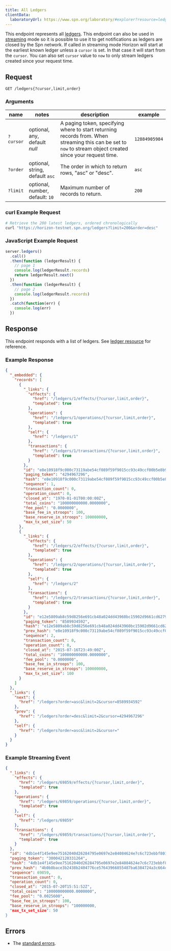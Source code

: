 ```yaml
---
title: All Ledgers
clientData:
  laboratoryUrl: https://www.spn.org/laboratory/#explorer?resource=ledgers&endpoint=all
---
```


This endpoint represents all [ledgers](../resources/ledger.md).
This endpoint can also be used in [streaming](../streaming.md) mode so it is possible to use it to get notifications as ledgers are closed by the Spn network.
If called in streaming mode Horizon will start at the earliest known ledger unless a `cursor` is set. In that case it will start from the `cursor`. You can also set `cursor` value to `now` to only stream ledgers created since your request time.

## Request

```
GET /ledgers{?cursor,limit,order}
```

### Arguments

| name | notes | description | example |
| ---- | ----- | ----------- | ------- |
| `?cursor` | optional, any, default _null_ | A paging token, specifying where to start returning records from. When streaming this can be set to `now` to stream object created since your request time. | `12884905984` |
| `?order`  | optional, string, default `asc` | The order in which to return rows, "asc" or "desc". | `asc` |
| `?limit`  | optional, number, default: `10` | Maximum number of records to return. | `200` |

### curl Example Request

```sh
# Retrieve the 200 latest ledgers, ordered chronologically
curl "https://horizon-testnet.spn.org/ledgers?limit=200&order=desc"
```

### JavaScript Example Request

```js
server.ledgers()
  .call()
  .then(function (ledgerResult) {
    // page 1
    console.log(ledgerResult.records)
    return ledgerResult.next()
  })
  .then(function (ledgerResult) {
    // page 2
    console.log(ledgerResult.records)
  })
  .catch(function(err) {
    console.log(err)
  })
```
## Response

This endpoint responds with a list of ledgers.  See [ledger resource](../resources/ledger.md) for reference.

### Example Response

```json
{
  "_embedded": {
    "records": [
      {
        "_links": {
          "effects": {
            "href": "/ledgers/1/effects/{?cursor,limit,order}",
            "templated": true
          },
          "operations": {
            "href": "/ledgers/1/operations/{?cursor,limit,order}",
            "templated": true
          },
          "self": {
            "href": "/ledgers/1"
          },
          "transactions": {
            "href": "/ledgers/1/transactions/{?cursor,limit,order}",
            "templated": true
          }
        },
        "id": "e8e10918f9c000c73119abe54cf089f59f9015cc93c49ccf00b5e8b9afb6e6b1",
        "paging_token": "4294967296",
        "hash": "e8e10918f9c000c73119abe54cf089f59f9015cc93c49ccf00b5e8b9afb6e6b1",
        "sequence": 1,
        "transaction_count": 0,
        "operation_count": 0,
        "closed_at": "1970-01-01T00:00:00Z",
        "total_coins": "100000000000.0000000",
        "fee_pool": "0.0000000",
        "base_fee_in_stroops": 100,
        "base_reserve_in_stroops": 100000000,
        "max_tx_set_size": 50
      },
      {
        "_links": {
          "effects": {
            "href": "/ledgers/2/effects/{?cursor,limit,order}",
            "templated": true
          },
          "operations": {
            "href": "/ledgers/2/operations/{?cursor,limit,order}",
            "templated": true
          },
          "self": {
            "href": "/ledgers/2"
          },
          "transactions": {
            "href": "/ledgers/2/transactions/{?cursor,limit,order}",
            "templated": true
          }
        },
        "id": "e12e5809ab8c59d8256e691cb48a024dd43960bc15902d9661cd627962b2bc71",
        "paging_token": "8589934592",
        "hash": "e12e5809ab8c59d8256e691cb48a024dd43960bc15902d9661cd627962b2bc71",
        "prev_hash": "e8e10918f9c000c73119abe54cf089f59f9015cc93c49ccf00b5e8b9afb6e6b1",
        "sequence": 2,
        "transaction_count": 0,
        "operation_count": 0,
        "closed_at": "2015-07-16T23:49:00Z",
        "total_coins": "100000000000.0000000",
        "fee_pool": "0.0000000",
        "base_fee_in_stroops": 100,
        "base_reserve_in_stroops": 100000000,
        "max_tx_set_size": 100
      }
    ]
  },
  "_links": {
    "next": {
      "href": "/ledgers?order=asc&limit=2&cursor=8589934592"
    },
    "prev": {
      "href": "/ledgers?order=desc&limit=2&cursor=4294967296"
    },
    "self": {
      "href": "/ledgers?order=asc&limit=2&cursor="
    }
  }
}
```

### Example Streaming Event

```json
{
  "_links": {
    "effects": {
      "href": "/ledgers/69859/effects/{?cursor,limit,order}",
      "templated": true
    },
    "operations": {
      "href": "/ledgers/69859/operations/{?cursor,limit,order}",
      "templated": true
    },
    "self": {
      "href": "/ledgers/69859"
    },
    "transactions": {
      "href": "/ledgers/69859/transactions/{?cursor,limit,order}",
      "templated": true
    }
  },
  "id": "4db1e4f145e9ee75162040d26284795e0697e2e84084624e7c6c723ebbf80118",
  "paging_token": "300042120331264",
  "hash": "4db1e4f145e9ee75162040d26284795e0697e2e84084624e7c6c723ebbf80118",
  "prev_hash": "4b0b8bace3b2438b2404776ce57643966855487ba6384724a3c664c7aa4cd9e4",
  "sequence": 69859,
  "transaction_count": 0,
  "operation_count": 0,
  "closed_at": "2015-07-20T15:51:52Z",
  "total_coins": "100000000000.0000000",
  "fee_pool": "0.0025600",
  "base_fee_in_stroops": 100,
  "base_reserve_in_stroops": "100000000,
  "max_tx_set_size": 50
}
```

## Errors

- The [standard errors](../errors.md#Standard_Errors).
